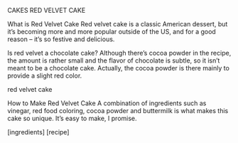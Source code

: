 CAKES
RED VELVET CAKE


What is Red Velvet Cake
Red velvet cake is a classic American dessert, but it’s becoming more and more popular outside of the US, and for a good reason – it’s so festive and delicious.

Is red velvet a chocolate cake? Although there’s cocoa powder in the recipe, the amount is rather small and the flavor of chocolate is subtle, so it isn’t meant to be a chocolate cake. Actually, the cocoa powder is there mainly to provide a slight red color.

red velvet cake

How to Make Red Velvet Cake
A combination of ingredients such as vinegar, red food coloring, cocoa powder and buttermilk is what makes this cake so unique. It’s easy to make, I promise.

[ingredients]
[recipe]
